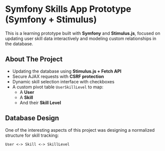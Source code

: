 # Symfony Skills App Prototype (Symfony + Stimulus)

This is a learning prototype built with **Symfony** and **Stimulus.js**, focused on updating user skill data interactively and modeling custom relationships in the database.

## About The Project

- Updating the database using **Stimulus.js + Fetch API**
- Secure AJAX requests with **CSRF protection**
- Dynamic skill selection interface with checkboxes
- A custom pivot table `UserSkillLevel` to map:
    - A **User**
    - A **Skill**
    - And their **Skill Level**

## Database Design 

One of the interesting aspects of this project was designing a normalized structure for skill tracking:

```text
User <-> Skill <-> SkillLevel
